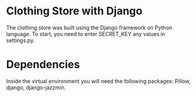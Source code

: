 # Clothing Store with Django
The clothing store was built using the Django framework on Python language. To start, you need to enter SECRET_KEY any values in settings.py.
# Dependencies
Inside the virtual environment you will need the following packages: Pillow, django, django-jazzmin.
